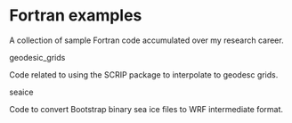 # Fortran examples
A collection of sample Fortran code accumulated over my research career.

geodesic_grids

Code related to using the SCRIP package to interpolate to geodesc grids.

seaice

Code to convert Bootstrap binary sea ice files to WRF intermediate format.
